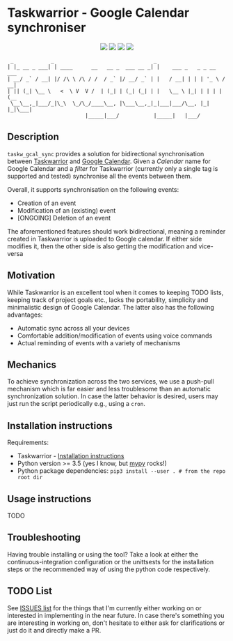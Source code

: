 # Taskwarrior - Google Calendar synchroniser

<p align="center">
  <a href="https://travis-ci.com/bergercookie/taskw_gcal_sync" alt="master">
  <img src="https://travis-ci.com/bergercookie/taskw_gcal_sync.svg?branch=master" /></a>
  <a href="https://travis-ci.com/bergercookie/taskw_gcal_sync" alt="devel">
  <img src="https://travis-ci.com/bergercookie/taskw_gcal_sync.svg?branch=devel" /></a>
  <a href="https://www.codacy.com/app/bergercookie/taskw_gcal_sync" alt="Quality - devel">
  <img src="https://api.codacy.com/project/badge/Grade/57206a822c41420bb5792b2cb70f06b5"/></a>
  <a href="https://www.codacy.com/app/bergercookie/taskw_gcal_sync">
  <img src="https://api.codacy.com/project/badge/Coverage/57206a822c41420bb5792b2cb70f06b5"/></a>
</p>

```
 _            _                                _
| |_ __ _ ___| | ____      __   __ _  ___ __ _| |    ___ _   _ _ __   ___
| __/ _` / __| |/ /\ \ /\ / /  / _` |/ __/ _` | |   / __| | | | '_ \ / __|
| || (_| \__ \   <  \ V  V /  | (_| | (_| (_| | |   \__ \ |_| | | | | (__
 \__\__,_|___/_|\_\  \_/\_/____\__, |\___\__,_|_|___|___/\__, |_| |_|\___|
                         |_____|___/           |_____|   |___/
```

## Description

`taskw_gcal_sync` provides a solution for bidirectional synchronisation between
[Taskwarrior](https://taskwarrior.org) and [Google
Calendar](https://calendar.google.com). Given a *Calendar* name for Google
Calendar and a *filter* for Taskwarrior (currently only a single tag is
supported and tested) synchronise all the events between them.

Overall, it supports synchronisation on the following events:

  - Creation of an event
  - Modification of an (existing) event
  - [ONGOING] Deletion of an event

The aforementioned features should work bidirectional, meaning a reminder
created in Taskwarrior is uploaded to Google calendar. If either side modifies
it, then the other side is also getting the modification and vice-versa

## Motivation

While Taskwarrior is an excellent tool when it comes to keeping TODO lists,
keeping track of project goals etc., lacks the portability, simplicity and
minimalistic design of Google Calendar. The latter also has the following
advantages:

  - Automatic sync across all your devices
  - Comfortable addition/modification of events using voice commands
  - Actual reminding of events with a variety of mechanisms

## Mechanics

To achieve synchronization across the two services, we use a push-pull mechanism
which is far easier and less troublesome than an automatic synchronization
solution. In case the latter behavior is desired, users may just run the
script periodically e.g., using a `cron`.

## Installation instructions

Requirements:

  - Taskwarrior - [Installation instructions](https://taskwarrior.org/download/)
  - Python version >= 3.5 (yes I know, but [mypy](http://mypy-lang.org/) rocks!)
  - Python package dependencies:  `pip3 install --user . # from the repo root dir`

## Usage instructions

TODO

## Troubleshooting

Having trouble installing or using the tool? Take a look at either the
continuous-integration configuration or the unittsests for the installation
steps or the recommended way of using the python code respectively.

## TODO List

See [ISSUES list](https://github.com/bergercookie/taskw_gcal_sync/issues) for
the things that I'm currently either working on or interested in implementing in
the near future. In case there's something you are interesting in working on,
don't hesitate to either ask for clarifications or just do it and directly make
a PR.
